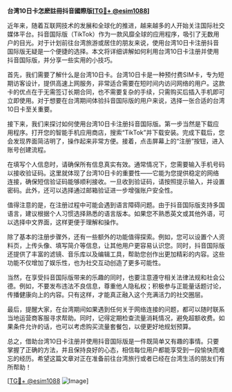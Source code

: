 **台湾10日卡怎麽註冊抖音國際版[[TG💪+ @esim1088](https://t.me/s/esim1088)]**

近年来，随着互联网技术的发展和全球化的推进，越来越多的人开始关注国际社交媒体平台。抖音国际版（TikTok）作为一款风靡全球的应用程序，吸引了无数用户的目光。对于计划前往台湾旅游或居住的朋友来说，使用台湾10日卡注册抖音国际版无疑是一个便捷的选择。本文将详细讲解如何利用台湾10日卡注册并使用抖音国际版，并分享一些实用的小技巧。

首先，我们需要了解什么是台湾10日卡。台湾10日卡是一种预付费SIM卡，专为短期访客设计，提供高速上网服务，非常适合需要在短时间内访问网络的用户。这款卡的优点在于无需签订长期合同，也不需要复杂的手续，只需购买后插入手机即可立即使用。对于想要在台湾期间体验抖音国际版的用户来说，选择一张合适的台湾10日卡至关重要。

接下来，我们来探讨如何使用台湾10日卡注册抖音国际版。第一步当然是下载应用程序。打开您的智能手机应用商店，搜索“TikTok”并下载安装。完成下载后，您会发现界面简洁明了，操作起来非常方便。接着，点击屏幕上的“注册”按钮，进入账号创建流程。

在填写个人信息时，请确保所有信息真实有效。通常情况下，您需要输入手机号码以接收验证码。这里就体现了台湾10日卡的重要性——它能为您提供稳定的网络连接，确保短信验证码能够顺利接收。一旦收到验证码，请按照提示输入，并设置密码。此外，还可以选择通过邮箱验证进一步增强账户安全性。

值得注意的是，在注册过程中可能会遇到语言障碍问题。由于抖音国际版支持多国语言，建议根据个人习惯选择熟悉的语言版本。如果您不熟悉英文或其他外语，可以选择中文界面，这样更便于理解和操作。

除了基本的注册步骤外，还有一些额外的功能值得探索。例如，您可以设置个人资料页，上传头像、填写简介等信息，让其他用户更容易认识您。同时，抖音国际版还提供了丰富的滤镜、音乐库以及编辑工具，帮助您创作出更加精彩的内容。这些功能不仅增加了娱乐性，也为社交互动创造了更多可能性。

当然，在享受抖音国际版带来的乐趣的同时，也要注意遵守相关法律法规和社会公德。例如，不要发布违法不良信息，尊重他人隐私权；积极参与正能量话题讨论，传播健康向上的内容。只有这样，才能真正融入这个充满活力的社交圈层。

最后，提醒大家，在台湾期间如果遇到任何关于网络连接的问题，都可以随时联系当地运营商客服寻求帮助。同时，记得定期检查流量消耗情况，避免超额收费。如果条件允许的话，也可以考虑购买流量套餐包，以便更好地规划预算。

总之，借助台湾10日卡注册并使用抖音国际版是一件既简单又有趣的事情。只要掌握了正确的方法，并且保持良好的心态，相信每位用户都能享受到一段愉快而难忘的经历。希望这篇文章对正在准备前往台湾旅行或者已经在台湾生活的朋友们有所帮助！

[[TG💪+ @esim1088](https://t.me/s/esim1088) ![Image](https://i.postimg.cc/4NQfJmqS/Snipaste-2025-05-13-00-14-12.png)]